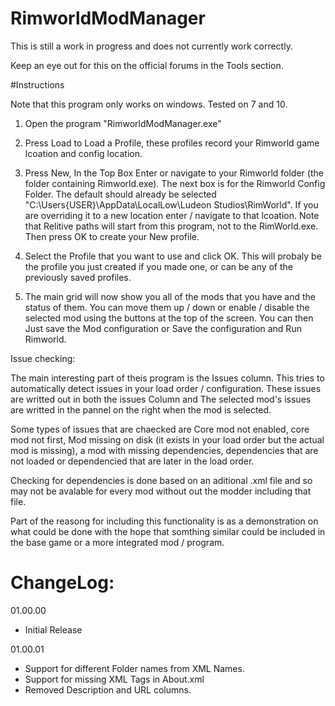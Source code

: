 # RimworldModManager

This is still a work in progress and does not currently work correctly.

Keep an eye out for this on the official forums in the Tools section.

#Instructions

Note that this program only works on windows. Tested on 7 and 10.

1. Open the program "RimworldModManager.exe"

2. Press Load to Load a Profile, these profiles record your Rimworld game lcoation and config location.

3. Press New, In the Top Box Enter or navigate to your Rimworld folder (the folder containing Rimworld.exe). The next box is for the Rimworld Config Folder. The default should already be selected "C:\Users\{USER}\AppData\LocalLow\Ludeon Studios\RimWorld". If you are overriding it to a new location enter / navigate to that lcoation. Note that Relitive paths will start from this program, not to the RimWorld.exe.  Then press OK to create your New profile.

4. Select the Profile that you want to use and click OK. This will probaly be the profile you just created if you made one, or can be any of the previously saved profiles. 

5. The main grid will now show you all of the mods that you have and the status of them. You can move them up / down or enable / disable the selected mod using the buttons at the top of the screen. You can then Just save the Mod configuration or Save the configuration and Run Rimworld.

Issue checking:

The main interesting part of theis program is the Issues column.
This tries to automatically detect issues in your load order / configuration. These issues are writted out in both the issues Column and The selected mod's issues are writted in the pannel on the right when the mod is selected.

Some types of issues that are chaecked are Core mod not enabled, core mod not first, Mod missing on disk (it exists in your load order but the actual mod is missing), a mod with missing dependencies, dependencies that are not loaded or dependencied that are later in the load order. 

Checking for dependencies is done based on an aditional .xml file and so may not be avalable for every mod without out the modder including that file.

Part of the reasong for including this functionality is as a demonstration on what could be done with the hope that somthing similar could be included in the base game or a more integrated mod / program.


# ChangeLog:

01.00.00
 * Initial Release

01.00.01
 * Support for different Folder names from XML Names.
 * Support for missing XML Tags in About.xml
 * Removed Description and URL columns.